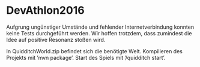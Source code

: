 # DevAthlon2016
Aufgrung ungünstiger Umstände und fehlender Internetverbindung konnten keine
Tests durchgeführt werden. Wir hoffen trotzdem, dass zumindest die Idee auf
positive Resonanz stoßen wird.

In QuidditchWorld.zip befindet sich die benötigte Welt.
Kompilieren des Projekts mit ’mvn package’.
Start des Spiels mit ’/quidditch start’.

